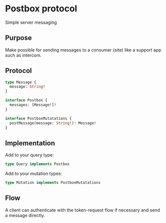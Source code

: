 # Postbox protocol

Simple server messaging

## Purpose

Make possible for sending messages to a consumer (site) like a support app such as intercom.

## Protocol

```graphql
type Message {
  message: String!
}

interface Postbox {
  messages: [Message!]!
}

interface PostboxMutatations {
  postMessage(message: String!): Message!
}
```

## Implementation

Add to your query type:

```graphql
type Query implements Postbox
```

Add to your mutation types:

```graphql
type Mutation implements PostboxMutatations
```

## Flow

A client can authenticate with the token-request flow if necessary and send a message directly.